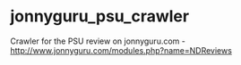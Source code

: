 # jonnyguru_psu_crawler
Crawler for the PSU review on jonnyguru.com - http://www.jonnyguru.com/modules.php?name=NDReviews
